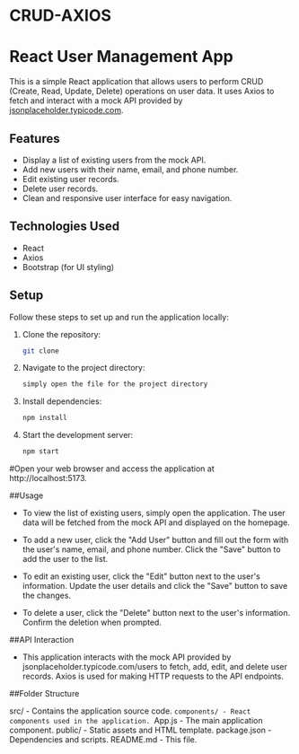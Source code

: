 # CRUD-AXIOS

# React User Management App

This is a simple React application that allows users to perform CRUD (Create, Read, Update, Delete) operations on user data. It uses Axios to fetch and interact with a mock API provided by [jsonplaceholder.typicode.com](https://jsonplaceholder.typicode.com/users).

## Features

- Display a list of existing users from the mock API.
- Add new users with their name, email, and phone number.
- Edit existing user records.
- Delete user records.
- Clean and responsive user interface for easy navigation.

## Technologies Used

- React
- Axios
- Bootstrap (for UI styling)

## Setup

Follow these steps to set up and run the application locally:

1. Clone the repository:

   ```bash
   git clone 

2. Navigate to the project directory:

    ```bash
    simply open the file for the project directory
    
3. Install dependencies:

   ```bash
   npm install

4. Start the development server:

   ```bash
   npm start


#Open your web browser and access the application at http://localhost:5173.


##Usage

* To view the list of existing users, simply open the application. The user data will be fetched from the mock API and displayed on the homepage.

* To add a new user, click the "Add User" button and fill out the form with the user's name, email, and phone number. Click the "Save" button to add the user to the list.

* To edit an existing user, click the "Edit" button next to the user's information. Update the user details and click the "Save" button to save the changes.

* To delete a user, click the "Delete" button next to the user's information. Confirm the deletion when prompted.

##API Interaction

*  This application interacts with the mock API provided by jsonplaceholder.typicode.com/users to fetch, add, edit, and delete user records.
   Axios is used for making HTTP requests to the API endpoints.

##Folder Structure

src/ - Contains the application source code.
 `components/ - React components used in the application.
 `App.js - The main application component.
public/ - Static assets and HTML template.
package.json - Dependencies and scripts.
README.md - This file.
